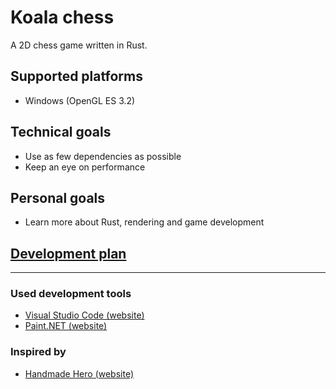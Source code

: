# Koala chess
A 2D chess game written in Rust.

## Supported platforms
- Windows (OpenGL ES 3.2)

## Technical goals
- Use as few dependencies as possible
- Keep an eye on performance

## Personal goals
- Learn more about Rust, rendering and game development

## [Development plan](https://github.com/Oliver-Piorun/koala_chess/projects/1)

---

### Used development tools
- [Visual Studio Code (website)](https://code.visualstudio.com)
- [Paint.NET (website)](https://www.getpaint.net)

### Inspired by
- [Handmade Hero (website)](https://handmadehero.org)
